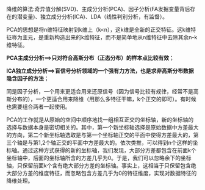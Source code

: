 降维的算法:奇异值分解(SVD)、主成分分析(PCA)、因子分析(FA发掘变量背后存在的潜变量)、独立成分分析(ICA)、LDA（线性判别分析，有监督）。

PCA的思想是将n维特征映射到k维上（k<n），这k维是全新的正交特征。这k维特征称为主元，是重新构造出来的k维特征，而不是简单地从n维特征中去除其余n-k维特征。

**PCA主成分分析==>只对符合高斯分布（正态分布）的样本点比较有效**；

**ICA独立成分分析==>盲信号分析领域的一个强有力方法，也是求非高斯分布数据隐含因子的方法**；

同是因子分析，一个用来更适合用来还原信号（因为信号比较有规律，经常不是高斯分布的），一个更适合用来降维（用那么多特征干嘛，k个正交的即可）。有时候也需要组合两者一起使用。

PCA的工作就是从原始的空间中顺序地找一组相互正交的坐标轴，新的坐标轴的选择与数据本身是密切相关的。其中，第一个新坐标轴选择是原始数据中方差最大的方向，第二个新坐标轴选取是与第一个坐标轴正交的平面中使得方差最大的，第三个轴是与第1,2个轴正交的平面中方差最大的。依次类推，可以得到n个这样的坐标轴。通过这种方式获得的新的坐标轴，我们发现，大部分方差都包含在前面k个坐标轴中，后面的坐标轴所含的方差几乎为0。于是，我们可以忽略余下的坐标轴，只保留前面k个含有绝大部分方差的坐标轴。事实上，这相当于只保留包含绝大部分方差的维度特征，而忽略包含方差几乎为0的特征维度，实现对数据特征的降维处理。
